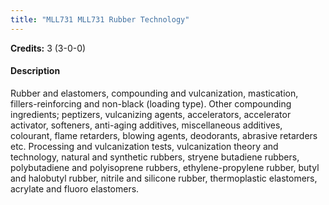 ```yaml
---
title: "MLL731 MLL731 Rubber Technology"
---
```

**Credits:** 3 (3-0-0)

#### Description
Rubber and elastomers, compounding and vulcanization, mastication, fillers-reinforcing and non-black (loading type). Other compounding ingredients; peptizers, vulcanizing agents, accelerators, accelerator activator, softeners, anti-aging additives, miscellaneous additives, colourant, flame retarders, blowing agents, deodorants, abrasive retarders etc. Processing and vulcanization tests, vulcanization theory and technology, natural and synthetic rubbers, stryene butadiene rubbers, polybutadiene and polyisoprene rubbers, ethylene-propylene rubber, butyl and halobutyl rubber, nitrile and silicone rubber, thermoplastic elastomers, acrylate and fluoro elastomers.